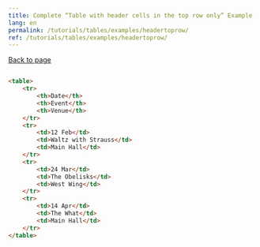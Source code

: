 ```yaml
---
title: Complete “Table with header cells in the top row only” Example
lang: en
permalink: /tutorials/tables/examples/headertoprow/
ref: /tutorials/tables/examples/headertoprow/
---
```


[Back to page](/tutorials/tables/one-header/)

~~~ html

<table>
	<tr>
		<th>Date</th>
		<th>Event</th>
		<th>Venue</th>
	</tr>
	<tr>
		<td>12 Feb</td>
		<td>Waltz with Strauss</td>
		<td>Main Hall</td>
	</tr>
	<tr>
		<td>24 Mar</td>
		<td>The Obelisks</td>
		<td>West Wing</td>
	</tr>
	<tr>
		<td>14 Apr</td>
		<td>The What</td>
		<td>Main Hall</td>
	</tr>
</table>

~~~
